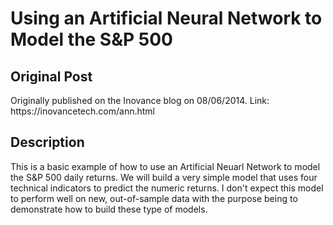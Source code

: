 <h1>Using an Artificial Neural Network to Model the S&P 500 </h1>

<h2> Original Post</h2>
<p> Originally published on the Inovance blog on 08/06/2014. Link: https://inovancetech.com/ann.html</p>

<h2> Description</h2>
<p> This is a basic example of how to use an Artificial Neuarl Network to model the S&P 500 daily returns. 
We will build a very simple model that uses four technical indicators to predict
the numeric returns. I don't expect this model to perform well on new, out-of-sample data with the purpose being to 
demonstrate how to build these type of models. </p>